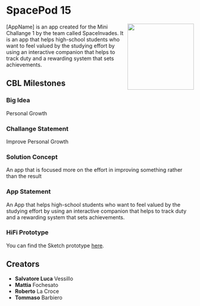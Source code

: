 
# SpacePod 15 

<img src="https://png2.cleanpng.com/sh/32277bd5a417244d125dcd9508f874f4/L0KzQYm3VcAzN511j5H0aYP2gLBuTgNxaZRqRdt3dnHndcP6TfdmfF5qjtd3LYbsdLb2TfdidZYye9H2cIX3dcO0ifNwdqQygNHwcz24cbaCgcY3PGFneatuMD61QoO5UMEzQWI6Sqc7NkG8QoW3VMc5NqFzf3==/kisspng-space-invaders-get-even-video-game-computer-icons-hogs-5ae9a6640ba9e0.2222012915252619240478.png" align="right"
     width="178" height="178">

[AppName] is an app created for the Mini Challange 1 by the team called SpaceInvades.
It is an app that helps high-school students who want to feel valued by the studying effort by using an interactive companion that helps to track duty and a rewarding system that sets achievements.

## CBL Milestones
### Big Idea
Personal Growth

### Challange Statement
Improve Personal Growth

### Solution Concept
An app that is focused more on the effort in improving something rather than the result

### App Statement
An App that helps high-school students who want to feel valued by the studying effort by using an interactive companion that helps to track duty and a rewarding system that sets achievements.

### HiFi Prototype
You can find the Sketch prototype [here](https://www.sketch.com/s/b42adb51-e4de-4a3e-bd4b-79eb3cb1d829).

## Creators

* **Salvatore Luca** Vessillo
* **Mattia** Fochesato
* **Roberto** La Croce
* **Tommaso** Barbiero

